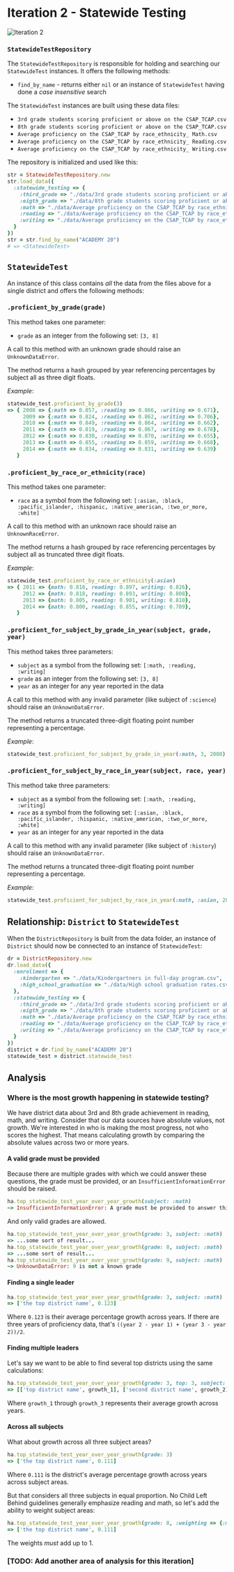 # Iteration 2 - Statewide Testing

![Iteration 2](http://imgur.com/Rhpl1is.png)

### `StatewideTestRepository`

The `StatewideTestRepository` is responsible for holding and searching our `StatewideTest`
instances. It offers the following methods:

* `find_by_name` - returns either `nil` or an instance of `StatewideTest` having done a *case insensitive* search

The `StatewideTest` instances are built using these data files:

* `3rd grade students scoring proficient or above on the CSAP_TCAP.csv`
* `8th grade students scoring proficient or above on the CSAP_TCAP.csv`
* `Average proficiency on the CSAP_TCAP by race_ethnicity_ Math.csv`
* `Average proficiency on the CSAP_TCAP by race_ethnicity_ Reading.csv`
* `Average proficiency on the CSAP_TCAP by race_ethnicity_ Writing.csv`

The repository is initialized and used like this:

```ruby
str = StatewideTestRepository.new
str.load_data({
  :statewide_testing => {
    :third_grade => "./data/3rd grade students scoring proficient or above on the CSAP_TCAP.csv",
    :eigth_grade => "./data/8th grade students scoring proficient or above on the CSAP_TCAP.csv",
    :math => "./data/Average proficiency on the CSAP_TCAP by race_ethnicity_ Math.csv",
    :reading => "./data/Average proficiency on the CSAP_TCAP by race_ethnicity_ Reading.csv",
    :writing => "./data/Average proficiency on the CSAP_TCAP by race_ethnicity_ Writing.csv"
  }
})
str = str.find_by_name("ACADEMY 20")
# => <StatewideTest>
```

## `StatewideTest`

An instance of this class contains *all* the data from the files above for a single district and offers the following methods:

### `.proficient_by_grade(grade)`

This method takes one parameter:

* `grade` as an integer from the following set: `[3, 8]`

A call to this method with an unknown grade should raise an `UnknownDataError`.

The method returns a hash grouped by year referencing percentages by subject all as three digit floats.

*Example*:

```ruby
statewide_test.proficient_by_grade(3)
=> { 2008 => {:math => 0.857, :reading => 0.866, :writing => 0.671},
     2009 => {:math => 0.824, :reading => 0.862, :writing => 0.706},
     2010 => {:math => 0.849, :reading => 0.864, :writing => 0.662},
     2011 => {:math => 0.819, :reading => 0.867, :writing => 0.678},
     2012 => {:math => 0.830, :reading => 0.870, :writing => 0.655},
     2013 => {:math => 0.855, :reading => 0.859, :writing => 0.668},
     2014 => {:math => 0.834, :reading => 0.831, :writing => 0.639}
   }
```

### `.proficient_by_race_or_ethnicity(race)`

This method takes one parameter:

* `race` as a symbol from the following set: `[:asian, :black, :pacific_islander, :hispanic, :native_american, :two_or_more, :white]`

A call to this method with an unknown race should raise an `UnknownRaceError`.

The method returns a hash grouped by race referencing percentages by subject all
as truncated three digit floats.

*Example*:

```ruby
statewide_test.proficient_by_race_or_ethnicity(:asian)
=> { 2011 => {math: 0.816, reading: 0.897, writing: 0.826},
     2012 => {math: 0.818, reading: 0.893, writing: 0.808},
     2013 => {math: 0.805, reading: 0.901, writing: 0.810},
     2014 => {math: 0.800, reading: 0.855, writing: 0.789},
   }
```

### `.proficient_for_subject_by_grade_in_year(subject, grade, year)`

This method takes three parameters:

* `subject` as a symbol from the following set: `[:math, :reading, :writing]`
* `grade` as an integer from the following set: `[3, 8]`
* `year` as an integer for any year reported in the data

A call to this method with any invalid parameter (like subject of `:science`) should raise an `UnknownDataError`.

The method returns a truncated three-digit floating point number representing a percentage.

*Example*:

```ruby
statewide_test.proficient_for_subject_by_grade_in_year(:math, 3, 2008) # => 0.857
```

### `.proficient_for_subject_by_race_in_year(subject, race, year)`

This method take three parameters:

* `subject` as a symbol from the following set: `[:math, :reading, :writing]`
* `race` as a symbol from the following set: `[:asian, :black, :pacific_islander, :hispanic, :native_american, :two_or_more, :white]`
* `year` as an integer for any year reported in the data

A call to this method with any invalid parameter (like subject of `:history`) should raise an `UnknownDataError`.

The method returns a truncated three-digit floating point number representing a percentage.

*Example*:

```ruby
statewide_test.proficient_for_subject_by_race_in_year(:math, :asian, 2012) # => 0.818
```

## Relationship: `District` to `StatewideTest`

When the `DistrictRepository` is built from the data folder, an instance of `District` should now be connected to an instance of `StatewideTest`:

```ruby
dr = DistrictRepository.new
dr.load_data({
  :enrollment => {
    :kindergarten => "./data/Kindergartners in full-day program.csv",
    :high_school_graduation => "./data/High school graduation rates.csv",
  },
  :statewide_testing => {
    :third_grade => "./data/3rd grade students scoring proficient or above on the CSAP_TCAP.csv",
    :eigth_grade => "./data/8th grade students scoring proficient or above on the CSAP_TCAP.csv",
    :math => "./data/Average proficiency on the CSAP_TCAP by race_ethnicity_ Math.csv",
    :reading => "./data/Average proficiency on the CSAP_TCAP by race_ethnicity_ Reading.csv",
    :writing => "./data/Average proficiency on the CSAP_TCAP by race_ethnicity_ Writing.csv"
  }
})
district = dr.find_by_name("ACADEMY 20")
statewide_test = district.statewide_test
```

## Analysis

### Where is the most growth happening in statewide testing?

We have district data about 3rd and 8th grade achievement in reading, math, and writing. Consider that our data sources have absolute values, not growth. We're interested in who is making the most progress, not who scores the highest. That means calculating growth by comparing the absolute values across two or more years.

#### A valid grade must be provided

Because there are multiple grades with which we could answer these questions,
the grade must be provided, or an `InsufficientInformationError` should be raised.

```ruby
ha.top_statewide_test_year_over_year_growth(subject: :math)
~> InsufficientInformationError: A grade must be provided to answer this question
```

And only valid grades are allowed.

```ruby
ha.top_statewide_test_year_over_year_growth(grade: 3, subject: :math)
=> ...some sort of result...
ha.top_statewide_test_year_over_year_growth(grade: 8, subject: :math)
=> ...some sort of result...
ha.top_statewide_test_year_over_year_growth(grade: 9, subject: :math)
~> UnknownDataError: 9 is not a known grade
```

#### Finding a single leader

```ruby
ha.top_statewide_test_year_over_year_growth(grade: 3, subject: :math)
=> ['the top district name', 0.123]
```

Where `0.123` is their average percentage growth across years. If there are three years of proficiency data, that's `((year 2 - year 1) + (year 3 - year 2))/2`.

#### Finding multiple leaders

Let's say we want to be able to find several top districts using the same calculations:

```ruby
ha.top_statewide_test_year_over_year_growth(grade: 3, top: 3, subject: :math)
=> [['top district name', growth_1], ['second district name', growth_2], ['third district name', growth_3]]
```

Where `growth_1` through `growth_3` represents their average growth across years.

#### Across all subjects

What about growth across all three subject areas?

```ruby
ha.top_statewide_test_year_over_year_growth(grade: 3)
=> ['the top district name', 0.111]
```

Where `0.111` is the district's average percentage growth across years across subject areas.

But that considers all three subjects in equal proportion. No Child Left Behind guidelines generally emphasize reading and math, so let's add the ability to weight subject areas:

```ruby
ha.top_statewide_test_year_over_year_growth(grade: 8, :weighting => {:math = 0.5, :reading => 0.5, :writing => 0.0})
=> ['the top district name', 0.111]
```

The weights *must* add up to 1.

### [TODO: Add another area of analysis for this iteration]
